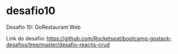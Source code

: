 # desafio10

Desafio 10: GoRestaurant Web 

Link do desafio: https://github.com/Rocketseat/bootcamp-gostack-desafios/tree/master/desafio-reactjs-crud

